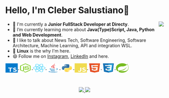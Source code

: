 # Hello, I'm Cleber Salustiano👋
 
 <img height="180em" align="right" src="https://github-readme-stats.vercel.app/api?username=clebersalustiano&show_icons=true&bg_color=001100&title_color=23DB8B&text_color=FFFFFF&icon_color=23DB8B&count_private=true&hide_border=true" />

- 🔭 I'm currently a **Junior FullStack Developer at Directy**.
- 🌱 I’m currently learning more about **Java(Type)Script, Java, Python and Web Development**.
- 💬 I like to talk about News Tech, Software Engineering, Software Architecture, Machine Learning, API and integration WSL.
- 🐧 **Linux** is the why I'm here.
- 😄 Follow me on [Instagram], [LinkedIn] and here.

 
    
[Instagram]: https://www.instagram.com/bdextreme/
[LinkedIn]: https://www.linkedin.com/in/clebersalustiano/
 <div style="display: inline_block">
  <a href="https://github.com/CleberSalustiano">
  <img align="center" alt="Cleber-TS" height="30" width="40" src="https://raw.githubusercontent.com/devicons/devicon/master/icons/typescript/typescript-plain.svg">
  <img align="center" alt="Cleber-NodeJs" height="30" width="40" src="https://raw.githubusercontent.com/devicons/devicon/master/icons/nodejs/nodejs-original.svg">
  <img align="center" alt="Cleber-React" height="30" width="40" src="https://raw.githubusercontent.com/devicons/devicon/master/icons/react/react-original.svg">
  <img align="center" alt="Cleber-Java" height="30" width="40" src="https://raw.githubusercontent.com/devicons/devicon/master/icons/java/java-original.svg">
  <img align="center" alt="Cleber-Python" height="30" width="40" src="https://raw.githubusercontent.com/devicons/devicon/master/icons/python/python-original.svg">
  <img align="center" alt="Cleber-JS" height="30" width="40" src="https://raw.githubusercontent.com/devicons/devicon/master/icons/javascript/javascript-plain.svg">
  <img align="center" alt="Cleber-HTML" height="30" width="40" src="https://raw.githubusercontent.com/devicons/devicon/master/icons/html5/html5-original.svg">
  <img align="center" alt="Cleber-CSS" height="30" width="40" src="https://raw.githubusercontent.com/devicons/devicon/master/icons/css3/css3-original.svg">
  <img align="center" alt="Cleber-CSS" height="30" width="40" src="https://raw.githubusercontent.com/devicons/devicon/master/icons/spring/spring-original.svg">
<!--<img align="center" alt="Cleber-C" height="30" width="40" src="https://raw.githubusercontent.com/devicons/devicon/master/icons/c/c-original.svg"> -->


</div>  
    
  ##
<div> 

  
<div align="center">
  <a href="https://github.com/CleberSalustiano">
    <br>
 
  <img height="160em" src="https://github-readme-streak-stats.herokuapp.com/?user=clebersalustiano&theme=blue-green&background=001100&ring=23DB8B&fire=21FF00&stroke=FFFFFF&currStreakNum=FFFFFF&currStreakLabel=FFFFFF&sideNums=FFFFFF&sideLabels=FFFFFF"  />
 
   <img height="160em"  src="https://github-readme-stats.vercel.app/api/top-langs/?username=clebersalustiano&layout=compact&langs_count=6&theme=blue-green&bg_color=001100&title_color=FFFFFF&text_color=FFFFFF" /> 
</div>
 
